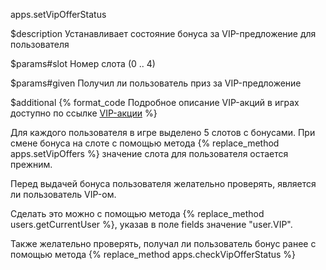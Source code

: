 apps.setVipOfferStatus

$description
Устанавливает состояние бонуса за VIP-предложение для пользователя

$params#slot
Номер слота (0 .. 4)

$params#given
Получил ли пользователь приз за VIP-предложение

$additional
{% format_code Подробное описание VIP-акций в играх доступно по ссылке [VIP-акции](/apps/features/vip_offers) %}

Для каждого пользователя в игре выделено 5 слотов с бонусами. При смене бонуса на слоте с помощью метода 
{% replace_method apps.setVipOffers %} значение слота для пользователя остается прежним. 

Перед выдачей бонуса пользователя желательно проверять, является ли пользователь VIP-ом.

Сделать это можно с помощью метода {% replace_method users.getCurrentUser %}, указав в поле fields значение "user.VIP".

Также желательно проверять, получал ли пользователь бонус ранее с помощью метода {% replace_method apps.checkVipOfferStatus %}